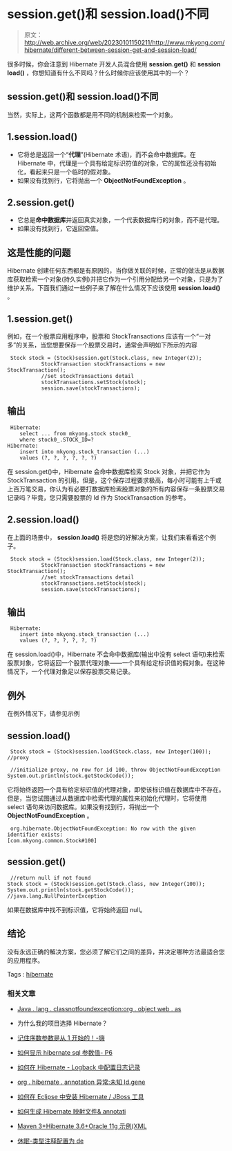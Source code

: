 # session.get()和 session.load()不同

> 原文：<http://web.archive.org/web/20230101150211/http://www.mkyong.com/hibernate/different-between-session-get-and-session-load/>

很多时候，你会注意到 Hibernate 开发人员混合使用 **session.get()** 和 **session load()** ，你想知道有什么不同吗？什么时候你应该使用其中的一个？

## session.get()和 session.load()不同

当然，实际上，这两个函数都是用不同的机制来检索一个对象。

## 1.session.load()

*   它将总是返回一个“**代理**”(Hibernate 术语)，而不会命中数据库。在 Hibernate 中，代理是一个具有给定标识符值的对象，它的属性还没有初始化，看起来只是一个临时的假对象。
*   如果没有找到行，它将抛出一个 **ObjectNotFoundException** 。

## 2.session.get()

*   它总是**命中数据库**并返回真实对象，一个代表数据库行的对象，而不是代理。
*   如果没有找到行，它返回空值。

## 这是性能的问题

Hibernate 创建任何东西都是有原因的，当你做关联的时候，正常的做法是从数据库获取检索一个对象(持久实例)并把它作为一个引用分配给另一个对象，只是为了维护关系。下面我们通过一些例子来了解在什么情况下应该使用 **session.load()** 。

## 1.session.get()

例如，在一个股票应用程序中，股票和 StockTransactions 应该有一个“一对多”的关系，当您想要保存一个股票交易时，通常会声明如下所示的内容

```
 Stock stock = (Stock)session.get(Stock.class, new Integer(2));
           StockTransaction stockTransactions = new StockTransaction();
           //set stockTransactions detail
           stockTransactions.setStock(stock);        
           session.save(stockTransactions); 
```

## 输出

```
 Hibernate: 
    select ... from mkyong.stock stock0_ 
    where stock0_.STOCK_ID=?
Hibernate: 
    insert into mkyong.stock_transaction (...) 
    values (?, ?, ?, ?, ?, ?) 
```

在 session.get()中，Hibernate 会命中数据库检索 Stock 对象，并把它作为 StockTransaction 的引用。但是，这个保存过程要求极高，每小时可能有上千或上百万笔交易，你认为有必要打数据库检索股票对象的所有内容保存一条股票交易记录吗？毕竟，您只需要股票的 Id 作为 StockTransaction 的参考。

## 2.session.load()

在上面的场景中， **session.load()** 将是您的好解决方案，让我们来看看这个例子。

```
 Stock stock = (Stock)session.load(Stock.class, new Integer(2));
           StockTransaction stockTransactions = new StockTransaction();
           //set stockTransactions detail
           stockTransactions.setStock(stock);        
           session.save(stockTransactions); 
```

## 输出

```
 Hibernate: 
    insert into mkyong.stock_transaction (...) 
    values (?, ?, ?, ?, ?, ?) 
```

在 session.load()中，Hibernate 不会命中数据库(输出中没有 select 语句)来检索股票对象，它将返回一个股票代理对象——一个具有给定标识值的假对象。在这种情况下，一个代理对象足以保存股票交易记录。

## 例外

在例外情况下，请参见示例

## session.load()

```
 Stock stock = (Stock)session.load(Stock.class, new Integer(100)); //proxy

 //initialize proxy, no row for id 100, throw ObjectNotFoundException
System.out.println(stock.getStockCode()); 
```

它将始终返回一个具有给定标识值的代理对象，即使该标识值在数据库中不存在。但是，当您试图通过从数据库中检索代理的属性来初始化代理时，它将使用 select 语句来访问数据库。如果没有找到行，将抛出一个 **ObjectNotFoundException** 。

```
 org.hibernate.ObjectNotFoundException: No row with the given identifier exists: 
[com.mkyong.common.Stock#100] 
```

## session.get()

```
 //return null if not found
Stock stock = (Stock)session.get(Stock.class, new Integer(100)); 
System.out.println(stock.getStockCode()); //java.lang.NullPointerException 
```

如果在数据库中找不到标识值，它将始终返回 null。

## 结论

没有永远正确的解决方案，您必须了解它们之间的差异，并决定哪种方法最适合您的应用程序。

Tags : [hibernate](http://web.archive.org/web/20210110113921/https://mkyong.com/tag/hibernate/)<input type="hidden" id="mkyong-current-postId" value="3311">

### 相关文章

*   [Java . lang . classnotfoundexception:org . object web . as](/web/20210110113921/https://mkyong.com/java/java-lang-classnotfoundexception-org-objectweb-asm-type/)
*   为什么我的项目选择 Hibernate？
*   [记住序数参数是从 1 开始的！-嗨](/web/20210110113921/https://mkyong.com/hibernate/remember-that-ordinal-parameters-are-1-based-hibernatetemplate/)
*   [如何显示 hibernate sql 参数值- P6](/web/20210110113921/https://mkyong.com/hibernate/how-to-display-hibernate-sql-parameter-values-solution/)
*   [如何在 Hibernate - Logback 中配置日志记录](/web/20210110113921/https://mkyong.com/hibernate/how-to-configure-logging-in-hibernate-logback/)

*   [org . hibernate . annotation 异常:未知 Id.gene](/web/20210110113921/https://mkyong.com/hibernate/org-hibernate-annotationexception-unknown-id-generator/)
*   [如何在 Eclipse 中安装 Hibernate / JBoss 工具](/web/20210110113921/https://mkyong.com/hibernate/how-to-install-hibernate-tools-in-eclipse-ide/)
*   [如何生成 Hibernate 映射文件& annotati](/web/20210110113921/https://mkyong.com/hibernate/how-to-generate-code-with-hibernate-tools/)
*   [Maven 3+Hibernate 3.6+Oracle 11g 示例(XML](/web/20210110113921/https://mkyong.com/hibernate/maven-3-hibernate-3-6-oracle-11g-example-xml-mapping/)
*   [休眠-类型注释配置为 de](/web/20210110113921/https://mkyong.com/hibernate/hibernate-the-type-annotationconfiguration-is-deprecated/)